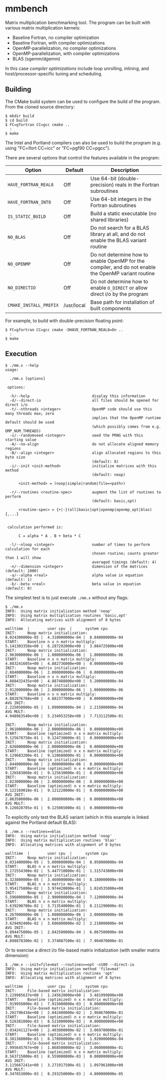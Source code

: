 # mmbench

Matrix multiplication benchmarking tool.  The program can be built with various matrix multiplication kernels:

- Baseline Fortran, no compiler optimization
- Baseline Fortran, with compiler optimizations
- OpenMP-parallelization, no compiler optimizations
- OpenMP-parallelization, with compiler optimizations
- BLAS (sgemm/dgemm)

In this case *compiler optimizations* include loop unrolling, inlining, and host/processor-specific tuning and scheduling.

## Building

The CMake build system can be used to configure the build of the program.  From the cloned source directory:

```
$ mkdir build
$ cd build
$ FC=gfortran CC=gcc cmake ..
  :
$ make
```

The Intel and Portland compilers can also be used to build the program (e.g. using "FC=ifort CC=icc" or "FC=pgf90 CC=pgcc").

There are several options that control the features available in the program:

| Option | Default | Description |
| --- | --- | --- |
| `HAVE_FORTRAN_REAL8` | Off | Use 64-bit (double-precision) reals in the Fortran subroutines |
| `HAVE_FORTRAN_INT8` | Off | Use 64-bit integers in the Fortran subroutines |
| `IS_STATIC_BUILD` | Off | Build a static executable (no shared libraries) |
| `NO_BLAS` | Off | Do not search for a BLAS library at all, and do not enable the BLAS variant routine |
| `NO_OPENMP` | Off | Do not determine how to enable OpenMP for the compiler, and do not enable the OpenMP variant routine |
| `NO_DIRECTIO` | Off | Do not determine how to enable `O_DIRECT` or allow direct i/o by the program |
| `CMAKE_INSTALL_PREFIX` | /usr/local | Base path for installation of built components |

For example, to build with double-precision floating point:

```
$ FC=gfortran CC=gcc cmake -DHAVE_FORTRAN_REAL8=On ..
  :
$ make
```

## Execution

```
$ ./mm.x --help
usage:

  ./mm.x [options]

 options:

  -h/--help                            display this information
  -d/--direct-io                       all files should be opened for direct i/o
  -t/--nthreads <integer>              OpenMP code should use this many threads max; zero
                                       implies that the OpenMP runtime default should be used
                                       (which possibly comes from e.g. OMP_NUM_THREADS)
  -s/--randomseed <integer>            seed the PRNG with this starting value
  -A/--no-align                        do not allocate aligned memory regions
  -B/--align <integer>                 align allocated regions to this byte size
                                       (default: 8)
  -i/--init <init-method>              initialize matrices with this method
                                       (default: noop)

      <init-method> = (noop|simple|random|file=<path>)

  -r/--routines <routine-spec>         augment the list of routines to perform
                                       (default: basic,opt)

      <routine-spec> = {+|-}(all|basic|opt|openmp|openmp_opt|blas){,...}


 calculation performed is:

      C = alpha * A . B + beta * C

  -l/--nloop <integer>                 number of times to perform calculation for each
                                       chosen routine; counts greater than 1 will show
                                       averaged timings (default: 4)
  -n/--dimension <integer>             dimension of the matrices (default: 1000)
  -a/--alpha <real>                    alpha value in equation (default: 1)
  -b/--beta <real>                     beta value in equation (default: 0)

```

The simplest test is to just execute `./mm.x` without any flags:

```
$ ./mm.x
INFO:  Using matrix initialization method 'noop'
INFO:  Using matrix multiplication routines 'basic,opt'
INFO:  Allocating matrices with alignment of 8 bytes
                                                                          walltime  |        user cpu  |      system cpu 
INIT:     Noop matrix initialization:                               8.024300000e-05 |  4.310000000e-04 |  8.840000000e-04
START:    Baseline n x n matrix multiply:                           5.141303350e+00 |  6.287292000e+00 |  3.084725000e+00
INIT:     Noop matrix initialization:                               2.963000000e-06 |  1.000000000e-06 |  1.000000000e-06
START:    Baseline n x n matrix multiply:                           4.883241605e+00 |  4.882736000e+00 |  0.000000000e+00
INIT:     Noop matrix initialization:                               2.884000000e-06 |  2.000000000e-06 |  0.000000000e+00
START:    Baseline n x n matrix multiply:                           4.888432435e+00 |  4.887408000e+00 |  5.200000000e-04
INIT:     Noop matrix initialization:                               2.912000000e-06 |  2.000000000e-06 |  1.000000000e-06
START:    Baseline n x n matrix multiply:                           4.882876768e+00 |  4.882377000e+00 |  0.000000000e+00
AVG INIT:                                                           2.225050000e-05 |  1.090000000e-04 |  2.215000000e-04
AVG MULT:                                                           4.948963540e+00 |  5.234953250e+00 |  7.713112500e-01

INIT:     Noop matrix initialization:                               2.961000000e-06 |  2.000000000e-06 |  0.000000000e+00
START:    Baseline (optimized) n x n matrix multiply:               9.125678750e-01 |  9.124730000e-01 |  0.000000000e+00
INIT:     Noop matrix initialization:                               2.826000000e-06 |  2.000000000e-06 |  0.000000000e+00
START:    Baseline (optimized) n x n matrix multiply:               9.129683200e-01 |  9.128680000e-01 |  0.000000000e+00
INIT:     Noop matrix initialization:                               2.844000000e-06 |  2.000000000e-06 |  0.000000000e+00
START:    Baseline (optimized) n x n matrix multiply:               9.126583860e-01 |  9.125630000e-01 |  0.000000000e+00
INIT:     Noop matrix initialization:                               2.823000000e-06 |  2.000000000e-06 |  0.000000000e+00
START:    Baseline (optimized) n x n matrix multiply:               9.122169010e-01 |  9.121220000e-01 |  0.000000000e+00
AVG INIT:                                                           2.863500000e-06 |  2.000000000e-06 |  0.000000000e+00
AVG MULT:                                                           9.126028705e-01 |  9.125065000e-01 |  0.000000000e+00
```

To explicitly only test the BLAS variant (which in this example is linked against the Portland default BLAS):

```
$ ./mm.x --routines==blas
INFO:  Using matrix initialization method 'noop'
INFO:  Using matrix multiplication routines 'blas'
INFO:  Allocating matrices with alignment of 8 bytes
                                                                          walltime  |        user cpu  |      system cpu 
INIT:     Noop matrix initialization:                               8.031400000e-05 |  5.000000000e-04 |  8.950000000e-04
START:    BLAS n x n matrix multiply:                               5.172554300e-02 |  5.447710000e-01 |  1.315743000e+00
INIT:     Noop matrix initialization:                               6.323800000e-05 |  3.460000000e-04 |  8.180000000e-04
START:    BLAS n x n matrix multiply:                               3.954175800e-02 |  3.974420000e-01 |  1.024535000e+00
INIT:     Noop matrix initialization:                               5.596000000e-05 |  2.900000000e-04 |  7.120000000e-04
START:    BLAS n x n matrix multiply:                               3.639290700e-02 |  3.713540000e-01 |  8.211290000e-01
INIT:     Noop matrix initialization:                               4.267000000e-06 |  1.000000000e-06 |  2.000000000e-06
START:    BLAS n x n matrix multiply:                               3.629492400e-02 |  3.606800000e-02 |  2.210000000e-04
AVG INIT:                                                           5.094475000e-05 |  2.842500000e-04 |  6.067500000e-04
AVG MULT:                                                           4.098878300e-02 |  3.374087500e-01 |  7.904070000e-01
```

Or to exercise a direct i/o file-based matrix initialization (with smaller matrix dimension):

```
$ ./mm.x --init=file=mat --routines==opt -n100 --direct-io
INFO:  Using matrix initialization method 'file=mat'
INFO:  Using matrix multiplication routines 'opt'
INFO:  Allocating matrices with alignment of 8 bytes
                                                                          walltime  |        user cpu  |      system cpu 
INIT:     File-based matrix initialization:                         3.229985637e+00 |  1.245620000e+00 |  3.481999000e+00
START:    Baseline (optimized) n x n matrix multiply:               7.919956000e-03 |  7.915000000e-03 |  0.000000000e+00
INIT:     File-based matrix initialization:                         3.202796434e+00 |  2.042400000e-02 |  2.968670000e-01
START:    Baseline (optimized) n x n matrix multiply:               8.526381000e-03 |  8.521000000e-03 |  0.000000000e+00
INIT:     File-based matrix initialization:                         3.034241127e+00 |  2.403800000e-02 |  3.069780000e-01
START:    Baseline (optimized) n x n matrix multiply:               8.381360000e-03 |  8.178000000e-03 |  1.920000000e-04
INIT:     File-based matrix initialization:                         2.995645767e+00 |  1.868500000e-02 |  3.060000000e-01
START:    Baseline (optimized) n x n matrix multiply:               8.563715000e-03 |  8.559000000e-03 |  0.000000000e+00
AVG INIT:                                                           3.115667241e+00 |  3.271917500e-01 |  1.097961000e+00
AVG MULT:                                                           8.347853000e-03 |  8.293250000e-03 |  4.800000000e-05
```
